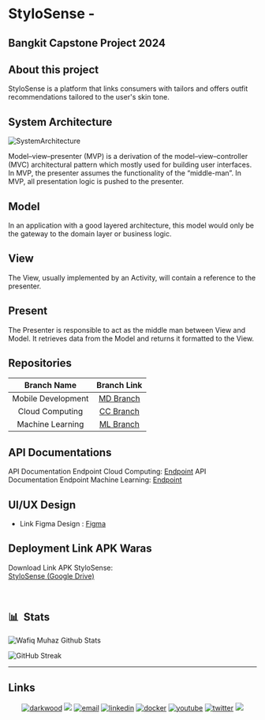 # StyloSense - 

## Bangkit Capstone Project 2024

## About this project

StyloSense is a platform that links consumers with tailors and offers outfit recommendations tailored to the user's skin tone.

## System Architecture

![SystemArchitecture](https://drive.google.com/file/d/1fA2WUI5kg_pJ1R1iorJ31m1vEQig9Sce/view?usp=sharing)

Model–view–presenter (MVP) is a derivation of the model–view–controller (MVC) architectural pattern which mostly used for building user interfaces. In MVP, the presenter assumes the functionality of the “middle-man”. In MVP, all presentation logic is pushed to the presenter.

## Model
In an application with a good layered architecture, this model would only be the gateway to the domain layer or business logic.

## View
The View, usually implemented by an Activity, will contain a reference to the presenter.

## Present
The Presenter is responsible to act as the middle man between View and Model. It retrieves data from the Model and returns it formatted to the View.

## Repositories

|    Branch Name     |                                      Branch Link                                         |
| :----------------: | :--------------------------------------------------------------------------------------: |
| Mobile Development | [MD Branch](https://github.com/wafiqmuhaz/StyloSense)                                    |
|  Cloud Computing   | [CC Branch](https://github.com/durianEffendy/cloud-sql-tes)                              |
|  Machine Learning  | [ML Branch](https://github.com/marcellcf/StyloSense/tree/main/Machine_Learning)          |

## API Documentations

API Documentation Endpoint Cloud Computing: [Endpoint](https://stylosense-backend-service-kaya6rctvq-et.a.run.app/api/v1/tailors)
API Documentation Endpoint Machine Learning: [Endpoint](https://stylosense-ml-service-kaya6rctvq-et.a.run.app/)

## UI/UX Design

- Link Figma Design : [Figma](https://www.figma.com/design/mNS9lLa0KLLnAU7hIcxXqp/Figma-basics?node-id=654-22&t=HwPcF046SKVP3vQ5-0)

## Deployment Link APK Waras

Download Link APK StyloSense:<br>
[StyloSense (Google Drive)](https://drive.google.com/drive/folders/1A848q_ADHqx-Y2z9ZSVee3AIbim12eXo)


&nbsp;

## 📊 &nbsp;Stats

![Wafiq Muhaz Github Stats](https://github-readme-stats.vercel.app/api?username=wafiqmuhaz&hide=contribs,prs&show_icons=true&bg_color=0d1116&title_color=ce09ec&text_color=a4aacb&icon_color=007ec6)

![GitHub Streak](https://github-readme-streak-stats.herokuapp.com/?user=wafiqmuhaz&theme=dark&count_private=true&bg_color=0d1116&title_color=ce09ec&text_color=a4aacb&icon_color=007ec6)

---

## Links

<p align="center">
  <a href="https://medium.com/@wafiqmuhaz/"><img src="https://img.icons8.com/fluent/32/000000/domain.png" alt="darkwood"/></a>
  <a href= "https://dev.to/wafiqmuhaz"><img src="https://img.icons8.com/windows/32/000000/dev.png"/></a>
  <a href="mailto:wafiqmuhaz@gmail.com"><img src="https://img.icons8.com/color/32/000000/gmail.png" alt="email"/></a>
  <a href="https://www.linkedin.com/in/wafiqmuhaz/"><img src="https://img.icons8.com/color/32/000000/linkedin.png" alt="linkedin"/></a>
  <a href="https://hub.docker.com/u/wafiqmuhaz"><img src="https://img.icons8.com/color/32/000000/docker.png" alt="docker"/></a>
  <a href="https://www.youtube.com/@wafiqmuhaz1890"><img src="https://img.icons8.com/color/32/000000/youtube.png" alt="youtube"/></a>
  <a href="https://twitter.com/azwamuh"><img src="https://img.icons8.com/color/32/000000/twitter-squared.png" alt="twitter"/></a>
  <a href= "https://www.tiktok.com/@az.wamuh_"><img src="https://img.icons8.com/fluent/32/000000/tiktok.png"/></a>
</p>
